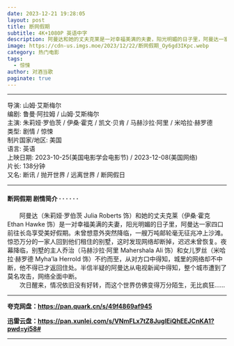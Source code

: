 ```yaml
---
date: 2023-12-21 19:28:05
layout: post
title: 断网假期
subtitle: 4K+1080P 英语中字
description: 阿曼达和她的丈夫克莱是一对幸福美满的夫妻，阳光明媚的日子里，阿曼达一家四口前往长岛享受美好假期。未曾想意外突然降临，一艘万吨邮轮毫无征兆冲上沙滩。惊恐万分的一家人回到他们租住的别墅，这时发现网络却断掉，迟迟未曾恢复...
image: https://cdn-us.imgs.moe/2023/12/22/断网假期_Oy6gd3IKpc.webp
category: 热门电影
tags:
  - 惊悚
author: 对酒当歌
paginate: true
---
```


---

导演: 山姆·艾斯梅尔  
编剧: 鲁曼·阿拉姆 / 山姆·艾斯梅尔  
主演: 朱莉娅·罗伯茨 / 伊桑·霍克 / 凯文·贝肯 / 马赫沙拉·阿里 / 米哈拉·赫罗德  
类型: 剧情 / 惊悚  
制片国家/地区: 美国  
语言: 英语  
上映日期: 2023-10-25(美国电影学会电影节) / 2023-12-08(美国网络)  
片长: 138分钟  
又名: 断讯 / 抛开世界 / 远离世界 / 断网假日  

---

#### 断网假期 剧情简介 · · · · · ·

　　阿曼达（朱莉娅·罗伯茨 Julia Roberts 饰）和她的丈夫克莱（伊桑·霍克 Ethan Hawke 饰）是一对幸福美满的夫妻，阳光明媚的日子里，阿曼达一家四口前往长岛享受美好假期。未曾想意外突然降临，一艘万吨邮轮毫无征兆冲上沙滩。惊恐万分的一家人回到他们租住的别墅，这时发现网络却断掉，迟迟未曾恢复。夜幕降临，别墅的主人乔治（马赫沙拉·阿里 Mahershala Ali 饰）和女儿罗丝（米哈拉·赫罗德 Myha’la Herrold 饰）不约而至，从对方口中得知，城里的网络却不中断，他不得已才返回住处。半信半疑的阿曼达从电视新闻中得知，整个城市遭到了莫名攻击，网络全面中断。  
　　次日醒来，情况依旧没有好转，而这个世界仿佛变得万分陌生，无比疯狂……  

---

**夸克网盘：<https://pan.quark.cn/s/49f4869af945>**

**迅雷云盘：<https://pan.xunlei.com/s/VNmFLx7tZ8JuglEiQhEEJCnKA1?pwd=yi58#>**

---
